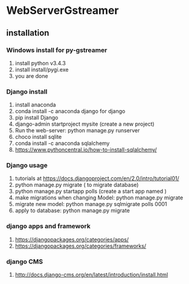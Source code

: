 # WebServerGstreamer

## installation
### Windows install for py-gstreamer

1) install python v3.4.3
2) install install/pygi.exe
3) you are done


### Django install

1) install anaconda
2) conda install -c anaconda django for django
3) pip install Django
4) django-admin startproject mysite (create a new project)
5) Run the web-server: python manage.py runserver
6) choco install sqlite     
7) conda install -c anaconda sqlalchemy 
10) https://www.pythoncentral.io/how-to-install-sqlalchemy/


### Django usage
1) tutorials at https://docs.djangoproject.com/en/2.0/intro/tutorial01/
2) python manage.py migrate ( to migrate database)
3) python manage.py startapp polls (create a start app named )
4) make migrations when changing Model: python manage.py migrate
5) migrate new model: python manage.py sqlmigrate polls 0001
6) apply to database: python manage.py migrate

### django apps and framework
1) https://djangopackages.org/categories/apps/
2) https://djangopackages.org/categories/frameworks/

### django CMS
1) http://docs.django-cms.org/en/latest/introduction/install.html


